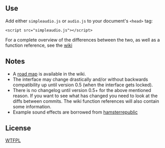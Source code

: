 ## Use

Add either `simpleaudio.js` or `audio.js` to your document's `<head>` tag:

	<script src="simpleaudio.js"></script>

For a complete overview of the differences between the two, as well as a
function reference, see the [wiki](http://github.com/torvalamo/htmlaudio/wiki/)

## Notes

- A [road map](http://github.com/torvalamo/htmlaudio/wiki/Road-Map) is
available in the wiki.
- The interface may change drastically and/or without backwards compatibility
up until version 0.5 (when the interface gets locked).
- There is no changelog until version 0.5+ for the above mentioned reason. If
you want to see what has changed you need to look at the diffs between commits.
The wiki function references will also contain some information.
- Example sound effects are borrowed from [hamsterrepublic](http://hamsterrepublic.com/ohrrpgce/index.php/Free_Sound_Effects.html)

## License

[WTFPL](http://sam.zoy.org/wtfpl/COPYING)